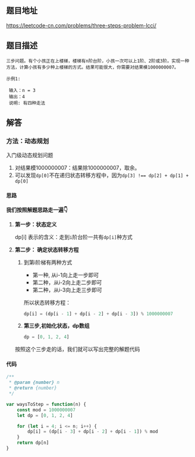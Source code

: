## 题目地址

https://leetcode-cn.com/problems/three-steps-problem-lcci/

## 题目描述

```
三步问题。有个小孩正在上楼梯，楼梯有n阶台阶，小孩一次可以上1阶、2阶或3阶。实现一种方法，计算小孩有多少种上楼梯的方式。结果可能很大，你需要对结果模1000000007。

示例1:

 输入：n = 3 
 输出：4
 说明: 有四种走法
```

## 解答

### 方法：动态规划

入门级动态规划问题

1. 对结果模1000000007：结果除1000000007，取余。
2. 可以发现`dp[0]`不在递归状态转移方程中，因为`dp[3] !== dp[2] + dp[1] + dp[0]`

#### 思路

**我们按照解题思路走一遍👇**

1. **第一步：状态定义**

   dp[i] 表示的含义：走到`i`阶台阶一共有`dp[i]`种方式

2. **第二步： 确定状态转移方程**

   1. 到第i阶梯有两种方式

      - 第一种, 从i-1向上走一步即可
      - 第二种，从i-2向上走二步即可
      - 第二种，从i-3向上走三步即可

      所以状态转移方程：

      ```js 
      dp[i] = (dp[i - 1] + dp[i - 2] + dp[i - 3]) % 1000000007
      ```

       

   2. **第三步,初始化状态，dp数组**

      ```js
      dp = [0, 1, 2, 4]
      ```

   按照这个三步走的话，我们就可以写出完整的解题代码



#### 代码

```js
/**
 * @param {number} n
 * @return {number}
 */

var waysToStep = function(n) {
    const mod = 1000000007
    let dp = [0, 1, 2, 4]

    for (let i = 4; i <= n; i++) {
        dp[i] = (dp[i - 3] + dp[i - 2] + dp[i - 1]) % mod
    }
    return dp[n]
}
```
